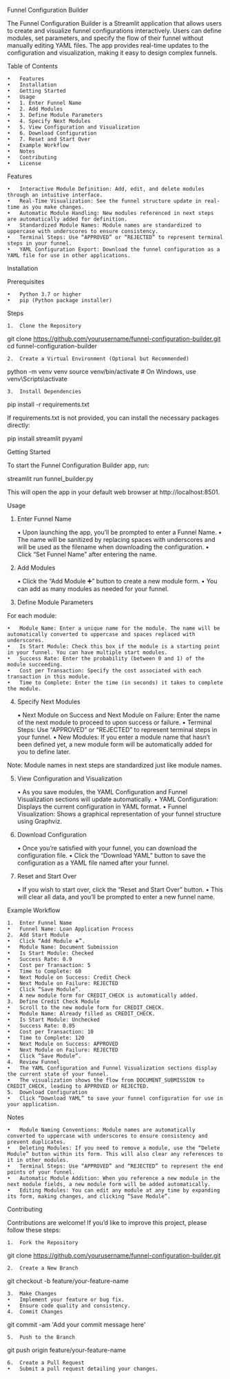 Funnel Configuration Builder

The Funnel Configuration Builder is a Streamlit application that allows users to create and visualize funnel configurations interactively. Users can define modules, set parameters, and specify the flow of their funnel without manually editing YAML files. The app provides real-time updates to the configuration and visualization, making it easy to design complex funnels.

Table of Contents

	•	Features
	•	Installation
	•	Getting Started
	•	Usage
	•	1. Enter Funnel Name
	•	2. Add Modules
	•	3. Define Module Parameters
	•	4. Specify Next Modules
	•	5. View Configuration and Visualization
	•	6. Download Configuration
	•	7. Reset and Start Over
	•	Example Workflow
	•	Notes
	•	Contributing
	•	License

Features

	•	Interactive Module Definition: Add, edit, and delete modules through an intuitive interface.
	•	Real-Time Visualization: See the funnel structure update in real-time as you make changes.
	•	Automatic Module Handling: New modules referenced in next steps are automatically added for definition.
	•	Standardized Module Names: Module names are standardized to uppercase with underscores to ensure consistency.
	•	Terminal Steps: Use “APPROVED” or “REJECTED” to represent terminal steps in your funnel.
	•	YAML Configuration Export: Download the funnel configuration as a YAML file for use in other applications.

Installation

Prerequisites

	•	Python 3.7 or higher
	•	pip (Python package installer)

Steps

	1.	Clone the Repository

git clone https://github.com/yourusername/funnel-configuration-builder.git
cd funnel-configuration-builder


	2.	Create a Virtual Environment (Optional but Recommended)

python -m venv venv
source venv/bin/activate  # On Windows, use venv\Scripts\activate


	3.	Install Dependencies

pip install -r requirements.txt

If requirements.txt is not provided, you can install the necessary packages directly:

pip install streamlit pyyaml



Getting Started

To start the Funnel Configuration Builder app, run:

streamlit run funnel_builder.py

This will open the app in your default web browser at http://localhost:8501.

Usage

1. Enter Funnel Name

	•	Upon launching the app, you’ll be prompted to enter a Funnel Name.
	•	The name will be sanitized by replacing spaces with underscores and will be used as the filename when downloading the configuration.
	•	Click “Set Funnel Name” after entering the name.

2. Add Modules

	•	Click the “Add Module ➕” button to create a new module form.
	•	You can add as many modules as needed for your funnel.

3. Define Module Parameters

For each module:

	•	Module Name: Enter a unique name for the module. The name will be automatically converted to uppercase and spaces replaced with underscores.
	•	Is Start Module: Check this box if the module is a starting point in your funnel. You can have multiple start modules.
	•	Success Rate: Enter the probability (between 0 and 1) of the module succeeding.
	•	Cost per Transaction: Specify the cost associated with each transaction in this module.
	•	Time to Complete: Enter the time (in seconds) it takes to complete the module.

4. Specify Next Modules

	•	Next Module on Success and Next Module on Failure: Enter the name of the next module to proceed to upon success or failure.
	•	Terminal Steps: Use “APPROVED” or “REJECTED” to represent terminal steps in your funnel.
	•	New Modules: If you enter a module name that hasn’t been defined yet, a new module form will be automatically added for you to define later.

Note: Module names in next steps are standardized just like module names.

5. View Configuration and Visualization

	•	As you save modules, the YAML Configuration and Funnel Visualization sections will update automatically.
	•	YAML Configuration: Displays the current configuration in YAML format.
	•	Funnel Visualization: Shows a graphical representation of your funnel structure using Graphviz.

6. Download Configuration

	•	Once you’re satisfied with your funnel, you can download the configuration file.
	•	Click the “Download YAML” button to save the configuration as a YAML file named after your funnel.

7. Reset and Start Over

	•	If you wish to start over, click the “Reset and Start Over” button.
	•	This will clear all data, and you’ll be prompted to enter a new funnel name.

Example Workflow

	1.	Enter Funnel Name
	•	Funnel Name: Loan Application Process
	2.	Add Start Module
	•	Click “Add Module ➕”.
	•	Module Name: Document Submission
	•	Is Start Module: Checked
	•	Success Rate: 0.9
	•	Cost per Transaction: 5
	•	Time to Complete: 60
	•	Next Module on Success: Credit Check
	•	Next Module on Failure: REJECTED
	•	Click “Save Module”.
	•	A new module form for CREDIT_CHECK is automatically added.
	3.	Define Credit Check Module
	•	Scroll to the new module form for CREDIT_CHECK.
	•	Module Name: Already filled as CREDIT_CHECK.
	•	Is Start Module: Unchecked
	•	Success Rate: 0.85
	•	Cost per Transaction: 10
	•	Time to Complete: 120
	•	Next Module on Success: APPROVED
	•	Next Module on Failure: REJECTED
	•	Click “Save Module”.
	4.	Review Funnel
	•	The YAML Configuration and Funnel Visualization sections display the current state of your funnel.
	•	The visualization shows the flow from DOCUMENT_SUBMISSION to CREDIT_CHECK, leading to APPROVED or REJECTED.
	5.	Download Configuration
	•	Click “Download YAML” to save your funnel configuration for use in your application.

Notes

	•	Module Naming Conventions: Module names are automatically converted to uppercase with underscores to ensure consistency and prevent duplicates.
	•	Deleting Modules: If you need to remove a module, use the “Delete Module” button within its form. This will also clear any references to it in other modules.
	•	Terminal Steps: Use “APPROVED” and “REJECTED” to represent the end points of your funnel.
	•	Automatic Module Addition: When you reference a new module in the next module fields, a new module form will be added automatically.
	•	Editing Modules: You can edit any module at any time by expanding its form, making changes, and clicking “Save Module”.

Contributing

Contributions are welcome! If you’d like to improve this project, please follow these steps:

	1.	Fork the Repository

git clone https://github.com/yourusername/funnel-configuration-builder.git


	2.	Create a New Branch

git checkout -b feature/your-feature-name


	3.	Make Changes
	•	Implement your feature or bug fix.
	•	Ensure code quality and consistency.
	4.	Commit Changes

git commit -am 'Add your commit message here'


	5.	Push to the Branch

git push origin feature/your-feature-name


	6.	Create a Pull Request
	•	Submit a pull request detailing your changes.
